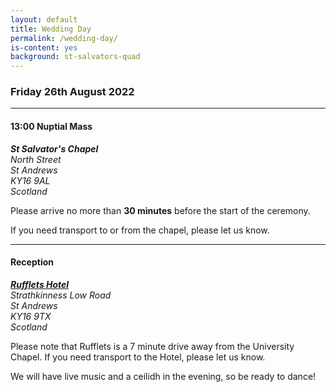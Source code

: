 ```yaml
---
layout: default
title: Wedding Day
permalink: /wedding-day/
is-content: yes
background: st-salvators-quad
---
```


### Friday 26th August 2022

---

#### 13:00 Nuptial Mass

<address>
    <strong>St Salvator's Chapel</strong><br />
    North Street<br />
    St&nbsp;Andrews<br />
    KY16 9AL<br />
    Scotland
</address>

Please arrive no more than __30 minutes__ before the start of the ceremony. 

If you need transport to or from the chapel, please let us know. 

---

#### Reception

<address>
    <strong><a href="https://www.rufflets.co.uk/find-us/">Rufflets Hotel</a></strong><br />
    Strathkinness Low Road<br />
    St&nbsp;Andrews<br />
    KY16 9TX<br />
    Scotland
</address>

Please note that Rufflets is a 7 minute drive away from the University Chapel. If you need transport to the Hotel, please let us know. 

We will have live music and a ceilidh in the evening, so be ready to dance!
